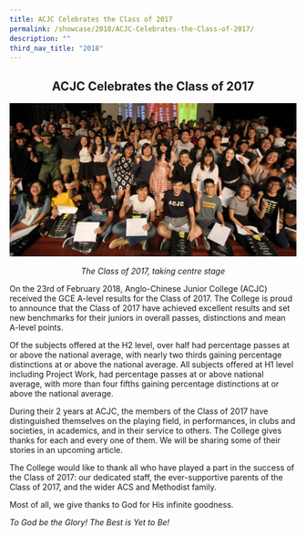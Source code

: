 ```yaml
---
title: ACJC Celebrates the Class of 2017
permalink: /showcase/2018/ACJC-Celebrates-the-Class-of-2017/
description: ""
third_nav_title: "2018"
---
```

## <center> ACJC Celebrates the Class of 2017 </center>

![](/images/Stage%201.jpeg)

_<center>The Class of 2017, taking centre stage</center>_

On the 23rd of February 2018, Anglo-Chinese Junior College (ACJC) received the GCE A-level results for the Class of 2017. The College is proud to announce that the Class of 2017 have achieved excellent results and set new benchmarks for their juniors in overall passes, distinctions and mean A-level points.

  

Of the subjects offered at the H2 level, over half had percentage passes at or above the national average, with nearly two thirds gaining percentage distinctions at or above the national average. All subjects offered at H1 level including Project Work, had percentage passes at or above national average, with more than four fifths gaining percentage distinctions at or above the national average.

  

During their 2 years at ACJC, the members of the Class of 2017 have distinguished themselves on the playing field, in performances, in clubs and societies, in academics, and in their service to others. The College gives thanks for each and every one of them. We will be sharing some of their stories in an upcoming article.

  

The College would like to thank all who have played a part in the success of the Class of 2017: our dedicated staff, the ever-supportive parents of the Class of 2017, and the wider ACS and Methodist family.

  

Most of all, we give thanks to God for His infinite goodness.

  

_To God be the Glory! The Best is Yet to Be!_



